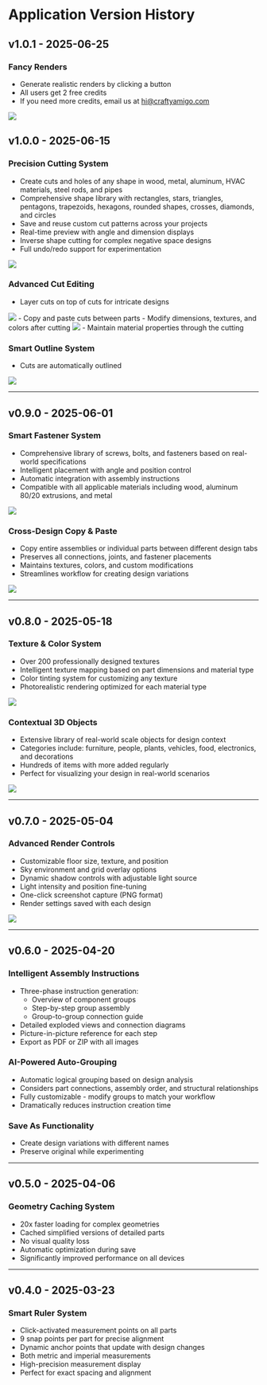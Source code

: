 # Application Version History


## v1.0.1 - 2025-06-25
### Fancy Renders
- Generate realistic renders by clicking a button
- All users get 2 free credits
- If you need more credits, email us at hi@craftyamigo.com
<img src="https://assets.craftyamigo.com/assets/update-assets/app/fancy-render.gif">


## v1.0.0 - 2025-06-15
### Precision Cutting System
- Create cuts and holes of any shape in wood, metal, aluminum, HVAC materials, steel rods, and pipes
- Comprehensive shape library with rectangles, stars, triangles, pentagons, trapezoids, hexagons, rounded shapes, crosses, diamonds, and circles
- Save and reuse custom cut patterns across your projects
- Real-time preview with angle and dimension displays
- Inverse shape cutting for complex negative space designs
- Full undo/redo support for experimentation
<img src="https://assets.craftyamigo.com/assets/update-assets/app/v1.0.0_cut_intro.gif">

### Advanced Cut Editing
- Layer cuts on top of cuts for intricate designs
<img src="https://assets.craftyamigo.com/assets/update-assets/app/v1.0.0_cut_inverse.gif">
- Copy and paste cuts between parts
- Modify dimensions, textures, and colors after cutting
<img src="https://assets.craftyamigo.com/assets/update-assets/app/v1.0.0_cut_multiple.gif">
- Maintain material properties through the cutting 

### Smart Outline System
- Cuts are automatically outlined
<img src="https://assets.craftyamigo.com/assets/update-assets/app/v1.0.0_cut_outlines.png">



---

## v0.9.0 - 2025-06-01
### Smart Fastener System
- Comprehensive library of screws, bolts, and fasteners based on real-world specifications
- Intelligent placement with angle and position control
- Automatic integration with assembly instructions
- Compatible with all applicable materials including wood, aluminum 80/20 extrusions, and metal
<img src="https://assets.craftyamigo.com/assets/update-assets/app/fasteners.gif">


### Cross-Design Copy & Paste
- Copy entire assemblies or individual parts between different design tabs
- Preserves all connections, joints, and fastener placements
- Maintains textures, colors, and custom modifications
- Streamlines workflow for creating design variations
<img src="https://assets.craftyamigo.com/assets/update-assets/app/copy-paste.gif">


---

## v0.8.0 - 2025-05-18
### Texture & Color System
- Over 200 professionally designed textures
- Intelligent texture mapping based on part dimensions and material type
- Color tinting system for customizing any texture
- Photorealistic rendering optimized for each material type
<img src="https://assets.craftyamigo.com/assets/update-assets/app/textures.gif">



### Contextual 3D Objects
- Extensive library of real-world scale objects for design context
- Categories include: furniture, people, plants, vehicles, food, electronics, and decorations
- Hundreds of items with more added regularly
- Perfect for visualizing your design in real-world scenarios
<img src="https://assets.craftyamigo.com/assets/update-assets/app/dog.gif">

---

## v0.7.0 - 2025-05-04
### Advanced Render Controls
- Customizable floor size, texture, and position
- Sky environment and grid overlay options
- Dynamic shadow controls with adjustable light source
- Light intensity and position fine-tuning
- One-click screenshot capture (PNG format)
- Render settings saved with each design
<img src="https://assets.craftyamigo.com/assets/update-assets/app/render-options.gif">


---

## v0.6.0 - 2025-04-20
### Intelligent Assembly Instructions
- Three-phase instruction generation:
  - Overview of component groups
  - Step-by-step group assembly
  - Group-to-group connection guide
- Detailed exploded views and connection diagrams
- Picture-in-picture reference for each step
- Export as PDF or ZIP with all images

### AI-Powered Auto-Grouping
- Automatic logical grouping based on design analysis
- Considers part connections, assembly order, and structural relationships
- Fully customizable - modify groups to match your workflow
- Dramatically reduces instruction creation time

### Save As Functionality
- Create design variations with different names
- Preserve original while experimenting

---

## v0.5.0 - 2025-04-06
### Geometry Caching System
- 20x faster loading for complex geometries
- Cached simplified versions of detailed parts
- No visual quality loss
- Automatic optimization during save
- Significantly improved performance on all devices

---

## v0.4.0 - 2025-03-23
### Smart Ruler System
- Click-activated measurement points on all parts
- 9 snap points per part for precise alignment
- Dynamic anchor points that update with design changes
- Both metric and imperial measurements
- High-precision measurement display
- Perfect for exact spacing and alignment